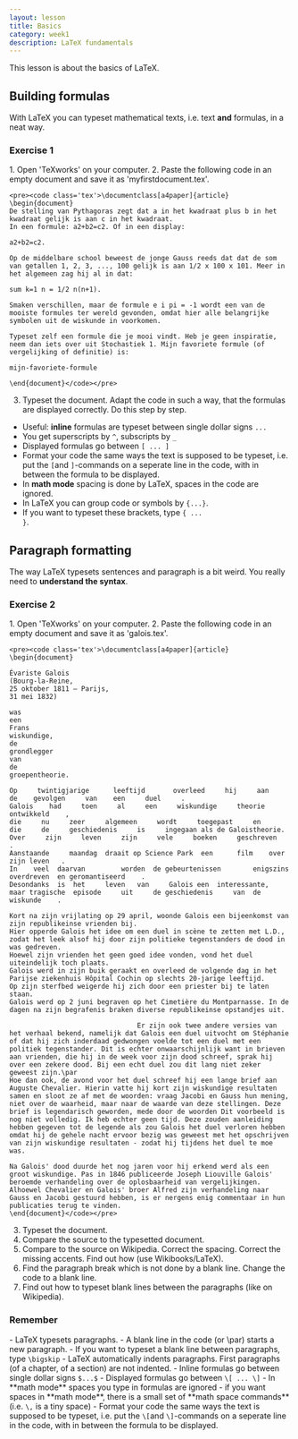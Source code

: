 ```yaml
---
layout: lesson
title: Basics
category: week1
description: LaTeX fundamentals
---
```

This lesson is about the basics of LaTeX.

Building formulas
-----------------

With LaTeX you can typeset mathematical texts, i.e. text **and** formulas, in a neat way.

<div class="panel panel-primary">
<h3 class="panel-heading panel-title"> Exercise 1 </h3>
<div class="panel-body">
1.  Open 'TeXworks' on your computer.
2.  Paste the following code in an empty document and save it as
    'myfirstdocument.tex'.

	<pre><code class='tex'>\documentclass[a4paper]{article}
	\begin{document}
	De stelling van Pythagoras zegt dat a in het kwadraat plus b in het kwadraat gelijk is aan c in het kwadraat.
	In een formule: a2+b2=c2. Of in een display:

	a2+b2=c2.

	Op de middelbare school beweest de jonge Gauss reeds dat dat de som van getallen 1, 2, 3, ..., 100 gelijk is aan 1/2 x 100 x 101. Meer in het algemeen zag hij al in dat:

	sum k=1 n = 1/2 n(n+1).

	Smaken verschillen, maar de formule e i pi = -1 wordt een van de mooiste formules ter wereld gevonden, omdat hier alle belangrijke symbolen uit de wiskunde in voorkomen.

	Typeset zelf een formule die je mooi vindt. Heb je geen inspiratie, neem dan iets over uit Stochastiek 1. Mijn favoriete formule (of vergelijking of definitie) is:

	mijn-favoriete-formule

	\end{document}</code></pre>

3. Typeset the document. Adapt the code in such a way, that the formulas are displayed correctly. Do this step by step.

-   Useful: **inline** formulas are typeset between single dollar signs <code class='tex'>$...$</code>
-   You get superscripts by <code class='tex'>^</code>, subscripts by <code class='tex'>_</code>
-   Displayed formulas go between <code class='tex'>\[ ... \]</code>
-   Format your code the same ways the text is supposed to be typeset, i.e. put the <code class='tex'>\[</code>and <code class='tex'>\]</code>-commands on a seperate line in the code, with in between the formula to be displayed.
-   In **math mode** spacing is done by LaTeX, spaces in the code are ignored.
-   In LaTeX you can group code or symbols by <code class='tex'>{...}</code>.
-   If you want to typeset these brackets, type <code class='tex'>\{ ... \}</code>.


</div> </div>

Paragraph formatting
--------------------

The way LaTeX typesets sentences and paragraph is a bit weird. You really need to **understand the syntax**.

<div class="panel panel-primary">
<h3 class="panel-heading panel-title"> Exercise 2 </h3>
<div class="panel-body">
1.  Open 'TeXworks' on your computer.
2.  Paste the following code in an empty document and save it as
    'galois.tex'.

	<pre><code class='tex'>\documentclass[a4paper]{article}
	\begin{document}

	Évariste Galois
	(Bourg-la-Reine,
	25 oktober 1811 – Parijs,
	31 mei 1832)

	was
	een
	Frans
	wiskundige,
	de
	grondlegger
	van
	de
	groepentheorie.

	Op     twintigjarige      leeftijd       overleed     hij     aan      de    gevolgen     van    een     duel     .
	Galois    had     toen     al     een     wiskundige     theorie     ontwikkeld    ,
	die     nu     zeer     algemeen     wordt     toegepast     en     die     de     geschiedenis     is     ingegaan als de Galoistheorie.
	Over     zijn     leven     zijn     vele     boeken     geschreven    .
	Aanstaande     maandag  draait op Science Park  een      film    over zijn leven   .
	In    veel  daarvan 		worden 	de gebeurtenissen		 enigszins			 overdreven	 en geromantiseerd    .
	Desondanks 	is 	het 	leven 	van 	Galois een 	interessante, 	maar tragische 	episode 	uit 	de geschiedenis 	van	 de 	wiskunde    .

	Kort na zijn vrijlating op 29 april, woonde Galois een bijeenkomst van zijn republikeinse vrienden bij.
	Hier opperde Galois het idee om een duel in scène te zetten met L.D.,
	zodat het leek alsof hij door zijn politieke tegenstanders de dood in was gedreven.
	Hoewel zijn vrienden het geen goed idee vonden, vond het duel uiteindelijk toch plaats.
	Galois werd in zijn buik geraakt en overleed de volgende dag in het Parijse ziekenhuis Hôpital Cochin op slechts 20-jarige leeftijd.
	Op zijn sterfbed weigerde hij zich door een priester bij te laten staan.
	Galois werd op 2 juni begraven op het Cimetière du Montparnasse. In de dagen na zijn begrafenis braken diverse republikeinse opstandjes uit.

									Er zijn ook twee andere versies van het verhaal bekend, namelijk dat Galois een duel uitvocht om Stéphanie of dat hij zich inderdaad gedwongen voelde tot een duel met een politiek tegenstander. Dit is echter onwaarschijnlijk want in brieven aan vrienden, die hij in de week voor zijn dood schreef, sprak hij over een zekere dood. Bij een echt duel zou dit lang niet zeker geweest zijn.\par
	Hoe dan ook, de avond voor het duel schreef hij een lange brief aan Auguste Chevalier. Hierin vatte hij kort zijn wiskundige resultaten samen en sloot ze af met de woorden: vraag Jacobi en Gauss hun mening, niet over de waarheid, maar naar de waarde van deze stellingen. Deze brief is legendarisch geworden, mede door de woorden Dit voorbeeld is nog niet volledig. Ik heb echter geen tijd. Deze zouden aanleiding hebben gegeven tot de legende als zou Galois het duel verloren hebben omdat hij de gehele nacht ervoor bezig was geweest met het opschrijven van zijn wiskundige resultaten - zodat hij tijdens het duel te moe was.

	Na Galois' dood duurde het nog jaren voor hij erkend werd als een groot wiskundige. Pas in 1846 publiceerde Joseph Liouville Galois' beroemde verhandeling over de oplosbaarheid van vergelijkingen. Alhoewel Chevalier en Galois' broer Alfred zijn verhandeling naar Gauss en Jacobi gestuurd hebben, is er nergens enig commentaar in hun publicaties terug te vinden.
	\end{document}</code></pre>

3.  Typeset the document.
4.  Compare the source to the typesetted document.
5.  Compare to the source on Wikipedia. Correct the spacing. Correct the missing accents. Find out how (use Wikibooks/LaTeX).
6.  Find the paragraph break which is not done by a blank line. Change the code to a blank line.
7.  Find out how to typeset blank lines between the paragraphs (like on Wikipedia).

</div> </div>

<div class="panel panel-success">
<h3 class="panel-heading panel-title"> Remember </h3>
<div class="panel-body">
- LaTeX typesets paragraphs.
- A blank line in the code (or \par) starts a new paragraph.
- If you want to typeset a blank line between paragraphs, type <code class='tex'>\bigskip</code>
- LaTeX automatically indents paragraphs. First paragraphs (of a chapter, of a section) are not indented.
- Inline formulas go between single dollar signs <code class='tex'>$...$</code>
- Displayed formulas go between <code class='tex'>\[ ... \]</code>
- In **math mode** spaces you type in formulas are ignored
- if you want spaces in **math mode**, there is a small set of **math space commands** (i.e. <code class='tex'>\,</code> is a tiny space)
- Format your code the same ways the text is supposed to be typeset, i.e. put the <code class='tex'>\[</code>and <code class='tex'>\]</code>-commands on a seperate line in the code, with in between the formula to be displayed.

</div> </div>
